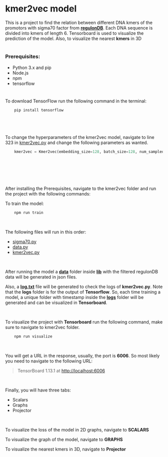 # kmer2vec model

This is a project to find the relation between different DNA kmers of the promotors with sigma70 factor from [**regulonDB**](https://github.com/omar-csse/kmer2vec/tree/master/db). Each DNA sequence is divided into kmers of length 6. Tensorboard is used to visualize the prediction of the model. Also, to visualize the nearest **kmers** in 3D  

#


### Prerequisites:

- Python 3.x and pip
- Node.js
- npm
- tensorflow

#

To download TensorFlow run the following command in the terminal:


```bash 
    pip install tensorflow
```
  
&nbsp;

#

To change the hyperparameters of the kmer2vec model, navigate to line 323 in [kmer2vec.py](https://github.com/omar-csse/kmer2vec/blob/master/lib/kmer2vec.py) and change the following parameters as wanted.

```python
    kmer2vec = Kmer2vec(embedding_size=128, batch_size=128, num_sampled=16, learningRate=1, window_size=2)

```
&nbsp;

#

&nbsp;

After installing the Prerequisites, navigate to the kmer2vec folder and run the project with the following commands:


To train the model:

```bash 
    npm run train
```

&nbsp;

The following files will run in this order:
- [sigma70.py](https://github.com/omar-csse/kmer2vec/blob/master/lib/sigma70.py)
- [data.py](https://github.com/omar-csse/kmer2vec/blob/master/lib/data.py)
- [kmer2vec.py](https://github.com/omar-csse/kmer2vec/blob/master/lib/kmer2vec.py)

&nbsp;

After running the model a [**data**](https://github.com/omar-csse/kmer2vec/tree/master/lib/data) folder inside [**lib**](https://github.com/omar-csse/kmer2vec/tree/master/lib) with the filtered regulonDB data will be generated in json files.

Also, a [**log.txt**](https://github.com/omar-csse/kmer2vec/blob/master/lib/log.txt) file will be generated to check the logs of **kmer2vec.py**. Note that the **logs** folder is for the output of **Tensorflow**. So, each time training a model, a unique folder with timestamp inside the [**logs**](https://github.com/omar-csse/kmer2vec/tree/master/lib/logs) folder will be generated and can be visualized in **Tensorboard**.
 
&nbsp;

To visualize the project with **Tensorboard** run the following command, make sure to navigate to kmer2vec folder.

```bash 
    npm run visualize
```
&nbsp;

You will get a URL in the response, usually, the port is **6006**. So most likely you need to navigate to the following URL:

> TensorBoard 1.13.1 at [http://localhost:6006](http://localhost:6006/)

&nbsp;

Finally, you will have three tabs:

- Scalars
- Graphs
- Projector

&nbsp;

To visualize the loss of the model in 2D graphs, navigate to **SCALARS**

To visualize the graph of the model, navigate to **GRAPHS**

To visualize the nearest kmers in 3D, navigate to **Projector**
